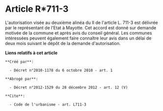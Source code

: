 # Article R*711-3

L'autorisation visée au deuxième alinéa du II de l'article L. 711-3 est délivrée par le représentant de l'Etat à Mayotte. Cet
accord est donné sur demande motivée de la commune et après avis du conseil général. Les communes intéressées peuvent
également faire connaître leur avis dans un délai de deux mois suivant le dépôt de la demande d'autorisation.

**Liens relatifs à cet article**

	**Créé par**:

	  - Décret n°2010-1178 du 6 octobre 2010 - art. 1

	**Abrogé par**:

	  - Décret n°2012-1529 du 28 décembre 2012 - art. 12 (V)

	**Cite**:

	  - Code de l'urbanisme - art. L711-3
